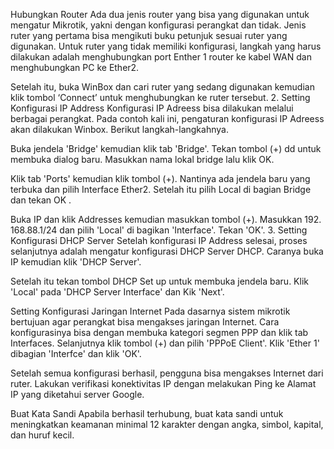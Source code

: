 Hubungkan Router Ada dua jenis router yang bisa yang digunakan untuk mengatur Mikrotik, yakni dengan konfigurasi perangkat dan tidak. Jenis ruter yang pertama bisa mengikuti buku petunjuk sesuai ruter yang digunakan.
Untuk ruter yang tidak memiliki konfigurasi, langkah yang harus dilakukan adalah menghubungkan port Enther 1 router ke kabel WAN dan menghubungkan PC ke Ether2.

Setelah itu, buka WinBox dan cari ruter yang sedang digunakan kemudian klik tombol ‘Connect’ untuk menghubungkan ke ruter tersebut. 2. Setting Konfigurasi IP Address Konfigurasi IP Adreess bisa dilakukan melalui berbagai perangkat. Pada contoh kali ini, pengaturan konfigurasi IP Adreess akan dilakukan Winbox. Berikut langkah-langkahnya.

Buka jendela 'Bridge' kemudian klik tab 'Bridge'. Tekan tombol (+) dd untuk membuka dialog baru. Masukkan nama lokal bridge lalu klik OK.

Klik tab 'Ports' kemudian klik tombol (+). Nantinya ada jendela baru yang terbuka dan pilih Interface Ether2. Setelah itu pilih Local di bagian Bridge dan tekan OK .

Buka IP dan klik Addresses kemudian masukkan tombol (+). Masukkan 192. 168.88.1/24 dan pilih 'Local' di bagikan 'Interface'. Tekan 'OK'. 3. Setting Konfigurasi DHCP Server Setelah konfigurasi IP Address selesai, proses selanjutnya adalah mengatur konfigurasi DHCP Server DHCP. Caranya buka IP kemudian klik 'DHCP Server'.

Setelah itu tekan tombol DHCP Set up untuk membuka jendela baru. Klik 'Local' pada 'DHCP Server Interface' dan Kik 'Next'.

Setting Konfigurasi Jaringan Internet Pada dasarnya sistem mikrotik bertujuan agar perangkat bisa mengakses jaringan Internet. Cara konfigurasinya bisa dengan membuka kategori segmen PPP dan klik tab Interfaces.
Selanjutnya klik tombol (+) dan pilih 'PPPoE Client'. Klik 'Ether 1' dibagian 'Interfce' dan klik 'OK'.

Setelah semua konfigurasi berhasil, pengguna bisa mengakses Internet dari ruter. Lakukan verifikasi konektivitas IP dengan melakukan Ping ke Alamat IP yang diketahui server Google.

Buat Kata Sandi Apabila berhasil terhubung, buat kata sandi untuk meningkatkan keamanan minimal 12 karakter dengan angka, simbol, kapital, dan huruf kecil.